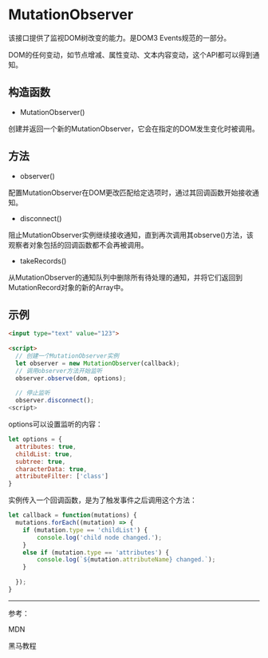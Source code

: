 # MutationObserver

该接口提供了监视DOM树改变的能力。是DOM3 Events规范的一部分。

DOM的任何变动，如节点增减、属性变动、文本内容变动，这个API都可以得到通知。

## 构造函数

- MutationObserver()

创建并返回一个新的MutationObserver，它会在指定的DOM发生变化时被调用。

## 方法

- observer()

配置MutationObserver在DOM更改匹配给定选项时，通过其回调函数开始接收通知。

- disconnect()

阻止MutationObserver实例继续接收通知，直到再次调用其observe()方法，该观察者对象包括的回调函数都不会再被调用。

- takeRecords()

从MutationObserver的通知队列中删除所有待处理的通知，并将它们返回到MutationRecord对象的新的Array中。

## 示例

```html
<input type="text" value="123">
  
<script>
  // 创建一个MutationObserver实例
  let observer = new MutationObserver(callback);
  // 调用observer方法开始监听
  observer.observe(dom, options);
  
  // 停止监听
  observer.disconnect();
<script>
```

options可以设置监听的内容：

```js
let options = {
  attributes: true,
  childList: true,
  subtree: true,
  characterData: true,
  attributeFilter: ['class']
}
```

实例传入一个回调函数，是为了触发事件之后调用这个方法：

```js
let callback = function(mutations) {
  mutations.forEach((mutation) => {
  	if (mutation.type == 'childList') {
    	console.log('child node changed.');
    }
    else if (mutation.type == 'attributes') {
    	console.log(`${mutation.attributeName} changed.`);
    }
    
  });
}
```

---

参考：

MDN

黑马教程

